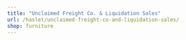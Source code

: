 ```yaml
---
title: "Unclaimed Freight Co. & Liquidation Sales"
url: /haslet/unclaimed-freight-co-and-liquidation-sales/
shop: furniture
---
```

